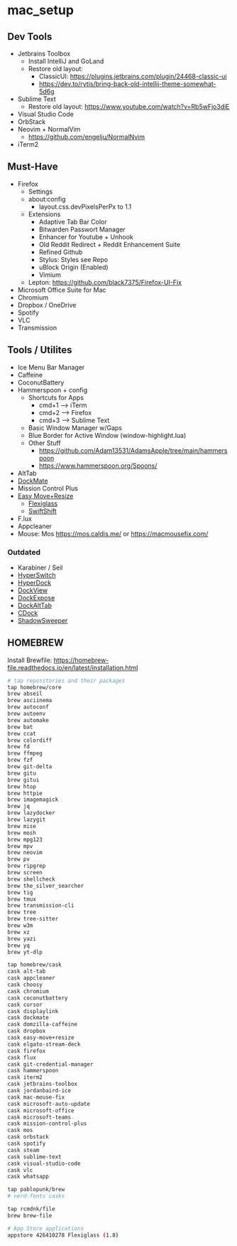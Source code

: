 # mac_setup

## Dev Tools
- Jetbrains Toolbox
    - Install IntelliJ and GoLand
    - Restore old layout:
        - ClassicUI: https://plugins.jetbrains.com/plugin/24468-classic-ui
        - https://dev.to/rytis/bring-back-old-intellij-theme-somewhat-5d6g
- Sublime Text
    - Restore old layout: https://www.youtube.com/watch?v=Rb5wFjo3diE
- Visual Studio Code
- OrbStack
- Neovim + NormalVim
    - https://github.com/engelju/NormalNvim
- iTerm2

## Must-Have
- Firefox
    - Settings
    - about:config
        - layout.css.devPixelsPerPx to 1.1
    - Extensions
        - Adaptive Tab Bar Color
        - Bitwarden Passwort Manager
        - Enhancer for Youtube + Unhook
        - Old Reddit Redirect + Reddit Enhancement Suite
        - Refined Github
        - Stylus: Styles see Repo
        - uBlock Origin (Enabled)
        - Vimium
    - Lepton: https://github.com/black7375/Firefox-UI-Fix
- Microsoft Office Suite for Mac
- Chromium
- Dropbox / OneDrive
- Spotify
- VLC
- Transmission

## Tools / Utilites
- Ice Menu Bar Manager
- Caffeine
- CoconutBattery
- Hammerspoon + config
    - Shortcuts for Apps
        - cmd+1 --> iTerm
        - cmd+2 --> Firefox
        - cmd+3 --> Sublime Text
    - Basic Window Manager w/Gaps
    - Blue Border for Active Window (window-highlight.lua)
    - Other Stuff
        - https://github.com/Adam13531/AdamsApple/tree/main/hammerspoon
        - https://www.hammerspoon.org/Spoons/
- AltTab
- [DockMate](https://www.macenhance.com/dockmate)
- Mission Control Plus
- [Easy Move+Resize](https://github.com/dmarcotte/easy-move-resize)
    - [Flexiglass](https://anjuta.com/flexiglass)
    - [SwiftShift](https://www.swiftshift.app/)
- F.lux
- Appcleaner
- Mouse: Mos https://mos.caldis.me/ or https://macmousefix.com/

### Outdated
- Karabiner / Seil
- [HyperSwitch](https://www.bahoom.com/hyperswitch/)
- [HyperDock](https://www.bahoom.com/hyperdock)
- [DockView](https://noteifyapp.com/dockview/)
- [DockExpose](https://dockexpose.netlify.app/)
- [DockAltTab](https://dockalttab.netlify.app/)
- [CDock](https://www.macenhance.com/cdock)
- [ShadowSweeper](https://www.irradiatedsoftware.com/labs/)

## HOMEBREW
Install Brewfile: https://homebrew-file.readthedocs.io/en/latest/installation.html

```bash
# tap repositories and their packages
tap homebrew/core
brew abseil
brew asciinema
brew autoconf
brew autoenv
brew automake
brew bat
brew ccat
brew colordiff
brew fd
brew ffmpeg
brew fzf
brew git-delta
brew gitu
brew gitui
brew htop
brew httpie
brew imagemagick
brew jq
brew lazydocker
brew lazygit
brew mise
brew mosh
brew mpg123
brew mpv
brew neovim
brew pv
brew ripgrep
brew screen
brew shellcheck
brew the_silver_searcher
brew tig
brew tmux
brew transmission-cli
brew tree
brew tree-sitter
brew w3m
brew xz
brew yazi
brew yq
brew yt-dlp

tap homebrew/cask
cask alt-tab
cask appcleaner
cask choosy
cask chromium
cask coconutbattery
cask cursor
cask displaylink
cask dockmate
cask domzilla-caffeine
cask dropbox
cask easy-move+resize
cask elgato-stream-deck
cask firefox
cask flux
cask git-credential-manager
cask hammerspoon
cask iterm2
cask jetbrains-toolbox
cask jordanbaird-ice
cask mac-mouse-fix
cask microsoft-auto-update
cask microsoft-office
cask microsoft-teams
cask mission-control-plus
cask mos
cask orbstack
cask spotify
cask steam
cask sublime-text
cask visual-studio-code
cask vlc
cask whatsapp

tap pablopunk/brew
# nerd-fonts casks

tap rcmdnk/file
brew brew-file

# App Store applications
appstore 426410278 Flexiglass (1.8)
```

